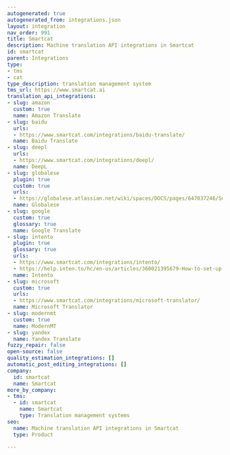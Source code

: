 ```yaml
---
autogenerated: true
autogenerated_from: integrations.json
layout: integration
nav_order: 991
title: Smartcat
description: Machine translation API integrations in Smartcat
id: smartcat
parent: Integrations
type:
- tms
- cat
type_description: translation management system
tms_url: https://www.smartcat.ai
translation_api_integrations:
- slug: amazon
  custom: true
  name: Amazon Translate
- slug: baidu
  urls:
  - https://www.smartcat.com/integrations/baidu-translate/
  name: Baidu Translate
- slug: deepl
  urls:
  - https://www.smartcat.com/integrations/deepl/
  name: DeepL
- slug: globalese
  plugin: true
  custom: true
  urls:
  - https://globalese.atlassian.net/wiki/spaces/DOCS/pages/647037246/Smartcat+connector
  name: Globalese
- slug: google
  custom: true
  glossary: true
  name: Google Translate
- slug: intento
  plugin: true
  glossary: true
  urls:
  - https://www.smartcat.com/integrations/intento/
  - https://help.inten.to/hc/en-us/articles/360021395679-How-to-set-up-Intento-connector-for-Smartcat
  name: Intento
- slug: microsoft
  custom: true
  urls:
  - https://www.smartcat.com/integrations/microsoft-translator/
  name: Microsoft Translator
- slug: modernmt
  custom: true
  name: ModernMT
- slug: yandex
  name: Yandex Translate
fuzzy_repair: false
open-source: false
quality_estimation_integrations: []
automatic_post_editing_integrations: []
company:
  id: smartcat
  name: Smartcat
more_by_company:
- tms:
  - id: smartcat
    name: Smartcat
    type: Translation management systems
seo:
  name: Machine translation API integrations in Smartcat
  type: Product

---
```


